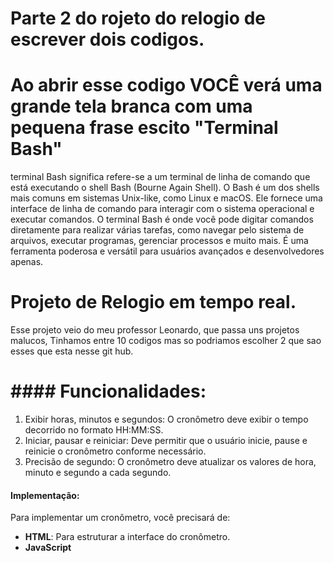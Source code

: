 # Parte 2 do rojeto do relogio de escrever dois codigos.

#  Ao abrir esse codigo VOCÊ verá uma grande tela branca com uma pequena frase escito "Terminal Bash"

terminal Bash significa refere-se a um terminal de linha de comando que está executando o shell Bash (Bourne Again Shell). O Bash é um dos shells mais comuns em sistemas Unix-like, como Linux e macOS. Ele fornece uma interface de linha de comando para interagir com o sistema operacional e executar comandos. O terminal Bash é onde você pode digitar comandos diretamente para realizar várias tarefas, como navegar pelo sistema de arquivos, executar programas, gerenciar processos e muito mais. É uma ferramenta poderosa e versátil para usuários avançados e desenvolvedores apenas.

# Projeto de Relogio em tempo real.


Esse projeto veio do meu professor Leonardo, que passa uns projetos malucos, Tinhamos entre 10 codigos mas so podriamos escolher 2 que sao esses que esta nesse git hub.

# #### Funcionalidades:
 
1. Exibir horas, minutos e segundos: O cronômetro deve exibir o tempo decorrido no formato HH:MM:SS.
2. Iniciar, pausar e reiniciar: Deve permitir que o usuário inicie, pause e reinicie o cronômetro conforme necessário.
3. Precisão de segundo: O cronômetro deve atualizar os valores de hora, minuto e segundo a cada segundo.
 
#### Implementação:
 
Para implementar um cronômetro, você precisará de:
 
- **HTML**: Para estruturar a interface do cronômetro.
- **JavaScript**